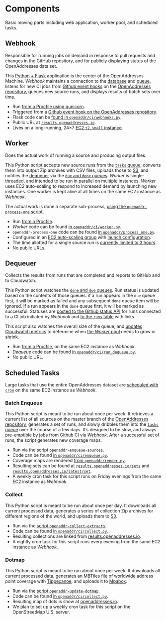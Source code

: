 Components
==========

Basic moving parts including web application, worker pool, and scheduled tasks.

<a name="webhook">Webhook</a>
-------

Responsible for running jobs on demand in response to pull requests and changes in the GitHub repository, and for publicly displaying status of the OpenAddresses data set.

This [Python + Flask](http://flask.pocoo.org) application is the center of the OpenAddresses Machine. _Webhook_ maintains a connection to the [database](persistence.md#db) and [queue](#q), listens for new CI jobs from [Github event hooks](https://developer.github.com/webhooks/#events) on the [OpenAddresses repository](https://github.com/openaddresses/openaddresses), queues new source runs, and displays results of batch sets over time.

* Run [from a Procfile using gunicorn](https://github.com/openaddresses/machine/blob/2.3.0/chef/Procfile-webhook#L1).
* Triggered from a [Github event hook on the OpenAddresses repository](https://github.com/openaddresses/openaddresses/settings/hooks/5060155).
* Flask code can be [found in `openaddr/ci/webhooks.py`](https://github.com/openaddresses/machine/blob/2.3.0/openaddr/ci/webhooks.py).
* Public URL at [`results.openaddresses.io`](http://results.openaddresses.io).
* Lives on a long-running, 24×7 [EC2 `t2.small` instance](https://console.aws.amazon.com/ec2/v2/home?region=us-east-1#Instances:instanceId=i-bdacc315;sort=Name).

<a name="worker">Worker</a>
------

Does the actual work of running a source and producing output files.

This Python script accepts new source runs from the [`tasks` queue](persistence.md#queue), converts them into output Zip archives with CSV files, uploads those to [S3](persistence.md#s3), and notifies the [dequeuer](#dequeuer) via the [`due` and `done` queues](persistence.md#queue). _Worker_ is single-threaded, and intended to be run in parallel on multiple instances. _Worker_ uses EC2 auto-scaling to respond to increased demand by launching new instances. One worker is kept alive at all times on the same EC2 instance as _Webhook_.

The actual work is done a separate sub-process, [using the `openaddr-process-one` script](https://github.com/openaddresses/machine/blob/2.3.0/setup.py#L41).

* Run [from a Procfile](https://github.com/openaddresses/machine/blob/2.3.0/chef/Procfile-worker).
* _Worker_ code can be found [in `openaddr/ci/worker.py`](https://github.com/openaddresses/machine/blob/2.3.0/openaddr/ci/worker.py).
* `openaddr-process-one` code can be found [in `openaddr/process_one.py`](https://github.com/openaddresses/machine/blob/2.3.0/openaddr/process_one.py).
* Configured in an [EC2 auto-scaling group]( https://console.aws.amazon.com/ec2/autoscaling/home?region=us-east-1#AutoScalingGroups:id=CI+Workers+2.x;view=details) with [launch configuration]( https://console.aws.amazon.com/ec2/autoscaling/home?region=us-east-1#LaunchConfigurations:id=CI+Workers+2.x).
* The time allotted for a single source run is [currently limited to 3 hours](https://github.com/openaddresses/machine/blob/2.3.0/openaddr/jobs.py#L29).
* No public URLs.

<a name="dequeue">Dequeuer</a>
--------

Collects the results from runs that are completed and reports to GitHub and to Cloudwatch.

This Python script watches the [`done` and `due` queues](persistence.md#queue). Run status is updated based on the contents of those queues: if a run appears in the `due` queue first, it will be marked as failed and any subsequent `done` queue item will be ignored. If a run appears in the `done` queue first, it will be marked as successful. Statuses are [posted to the Github status API](https://developer.github.com/v3/repos/statuses/) for runs connected to a CI job initiated by _Webhook_ and [to the `runs` table](persistence.md#db) with links.

This script also watches the overall size of the queue, and [updates Cloudwatch metrics](https://console.aws.amazon.com/cloudwatch/home?region=us-east-1#metrics:metricFilter=Pattern%253Dopenaddr.ci) to determine when [the _Worker_ pool](#worker) needs to grow or shrink.

* Run [from a Procfile](https://github.com/openaddresses/machine/blob/2.3.0/chef/Procfile-webhook#L2), on the same EC2 instance as _Webhook_.
* _Dequeue_ code can be found [in `openaddr/ci/run_dequeue.py`](https://github.com/openaddresses/machine/blob/2.3.0/openaddr/ci/run_dequeue.py).
* No public URL.

Scheduled Tasks
---------------

Large tasks that use the entire OpenAddresses dataset are [scheduled with `cron`](https://help.ubuntu.com/community/CronHowto) on the same EC2 instance as _Webhook_.

### <a name="enqueue">Batch Enqueue</a>

This Python script is meant to be run about once per week. It retrieves a current list of all sources on the master branch of the [OpenAddresses repository](https://github.com/openaddresses/openaddresses), generates a set of runs, and slowly dribbles them into the [`tasks` queue](persistence.md#queue) over the course of a few days. It’s designed to be slow, and always pre-emptible by [jobs from Github CI via _Webhook_](#webhook). After a successful set of runs, the script generates new coverage maps.

* Run via the [script `openaddr-enqueue-sources`](https://github.com/openaddresses/machine/blob/2.3.0/setup.py#L46).
* Code can be found [in `openaddr/ci/enqueue.py`](https://github.com/openaddresses/machine/blob/2.3.0/openaddr/ci/enqueue.py).
* Coverage maps are rendered [from `openaddr/render.py`](https://github.com/openaddresses/machine/blob/2.3.0/openaddr/render.py).
* Resulting sets can be found at [`results.openaddresses.io/sets`](http://results.openaddresses.io/sets/) and [`results.openaddresses.io/latest/set`](http://results.openaddresses.io/latest/set).
* A weekly cron task for this script runs on Friday evenings from the same EC2 instance as _Webhook_.

### <a name="collect">Collect</a>

This Python script is meant to be run about once per day. It downloads all current processed data, generates a series of collection Zip archives for different regions of the world, and uploads them to [S3](persistence.md#s3).

* Run via the [script `openaddr-collect-extracts`](https://github.com/openaddresses/machine/blob/2.3.0/setup.py#L47).
* Code can be found [in `openaddr/ci/collect.py`](https://github.com/openaddresses/machine/blob/2.3.0/openaddr/ci/collect.py).
* Resulting collections are linked from [results.openaddresses.io](http://results.openaddresses.io).
* A nightly cron task for this script runs every evening from the same EC2 instance as _Webhook_.

### <a name="dotmap">Dotmap</a>

This Python script is meant to be run about once per week. It downloads all current processed data, generates an MBTiles file of worldwide address point coverage with [Tippecanoe](https://github.com/mapbox/tippecanoe), and uploads it to [Mpabox](persistence.md#mapbox).

* Run via the [script `openaddr-update-dotmap`](https://github.com/openaddresses/machine/blob/2.3.0/setup.py#L48).
* Code can be found [in `openaddr/ci/collect.py`](https://github.com/openaddresses/machine/blob/2.3.0/openaddr/dotmap.py).
* Resulting map of dots is show at [openaddresses.io](http://openaddresses.io).
* We plan to set up a weekly cron task for this script on the OpenStreetMap U.S. server.
